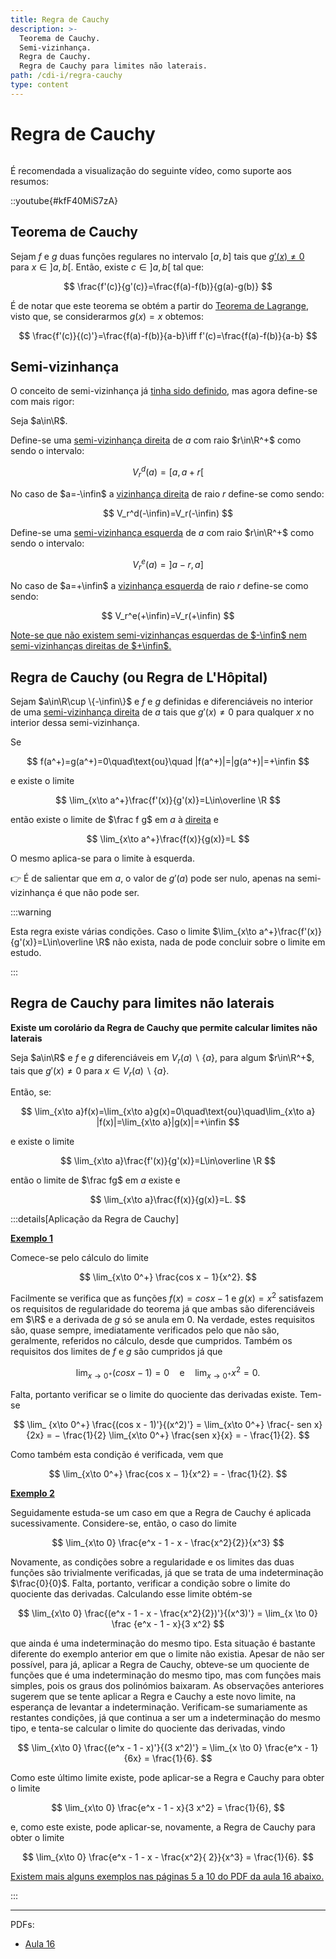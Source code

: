 ```yaml
---
title: Regra de Cauchy
description: >-
  Teorema de Cauchy.
  Semi-vizinhança.
  Regra de Cauchy.
  Regra de Cauchy para limites não laterais.
path: /cdi-i/regra-cauchy
type: content
---
```


# Regra de Cauchy

```toc

```

É recomendada a visualização do seguinte vídeo, como suporte aos resumos:

::youtube{#kfF40MiS7zA}

## Teorema de Cauchy

Sejam $f$ e $g$ duas funções regulares no intervalo $[a,b]$ tais que [$g'(x)\ne0$](color:red) para $x\in]a,b[$. Então, existe $c\in ]a,b[$ tal que:

$$
\frac{f'(c)}{g'(c)}=\frac{f(a)-f(b)}{g(a)-g(b)}
$$

É de notar que este teorema se obtém a partir do [Teorema de Lagrange](/cdi-i/diferenciabilidade#teorema-de-lagrange), visto que, se considerarmos $g(x)=x$ obtemos:

$$
\frac{f'(c)}{(c)'}=\frac{f(a)-f(b)}{a-b}\iff f'(c)=\frac{f(a)-f(b)}{a-b}
$$

## Semi-vizinhança

O conceito de semi-vizinhança já [tinha sido definido](/cdi-i/diferenciabilidade#semi-vizinhança), mas agora define-se com mais rigor:

Seja $a\in\R$.

Define-se uma [semi-vizinhança direita](color:orange) de $a$ com raio $r\in\R^+$ como sendo o intervalo:

$$
V_r^d(a)=[a,a+r[
$$

No caso de $a=-\infin$ a [vizinhança direita](color:orange) de raio $r$ define-se como sendo:

$$
V_r^d(-\infin)=V_r(-\infin)
$$

Define-se uma [semi-vizinhança esquerda](color:orange) de $a$ com raio $r\in\R^+$ como sendo o intervalo:

$$
V_r^e(a)=]a-r,a]
$$

No caso de $a=+\infin$ a [vizinhança esquerda](color:orange) de raio $r$ define-se como sendo:

$$
V_r^e(+\infin)=V_r(+\infin)
$$

[Note-se que não existem semi-vizinhanças esquerdas de $-\infin$ nem semi-vizinhanças direitas de $+\infin$.](color:orange)

## Regra de Cauchy (ou Regra de L'Hôpital)

Sejam $a\in\R\cup \{-\infin\}$ e $f$ e $g$ definidas e diferenciáveis no interior de uma [semi-vizinhança direita](color:orange) de $a$ tais que $g'(x)\ne 0$ para qualquer $x$ no interior dessa semi-vizinhança.

Se

$$
f(a^+)=g(a^+)=0\quad\text{ou}\quad |f(a^+)|=|g(a^+)|=+\infin
$$

e existe o limite

$$
\lim_{x\to a^+}\frac{f'(x)}{g'(x)}=L\in\overline \R
$$

então existe o limite de $\frac f g$ em $a$ à [direita](color:orange) e

$$
\lim_{x\to a^+}\frac{f(x)}{g(x)}=L
$$

O mesmo aplica-se para o limite à esquerda.

👉 É de salientar que em $a$, o valor de $g'(a)$ pode ser nulo, apenas na semi-vizinhança é que não pode ser.

:::warning

Esta regra existe várias condições. Caso o limite $\lim_{x\to a^+}\frac{f'(x)}{g'(x)}=L\in\overline \R$ não exista, nada de pode concluir sobre o limite em estudo.

:::

## Regra de Cauchy para limites não laterais

**Existe um corolário da Regra de Cauchy que permite calcular limites não laterais**

Seja $a\in\R$ e $f$ e $g$ diferenciáveis em $V_r(a)\backslash \{a\}$, para algum $r\in\R^+$, tais que $g'(x)\ne 0$ para $x\in V_r(a)\backslash\{a\}$.

Então, se:

$$
\lim_{x\to a}f(x)=\lim_{x\to a}g(x)=0\quad\text{ou}\quad\lim_{x\to a} |f(x)|=\lim_{x\to a}|g(x)|=+\infin
$$

e existe o limite

$$
\lim_{x\to a}\frac{f'(x)}{g'(x)}=L\in\overline \R
$$

então o limite de $\frac fg$ em $a$ existe e

$$
\lim_{x\to a}\frac{f(x)}{g(x)}=L.
$$

:::details[Aplicação da Regra de Cauchy]

[**Exemplo 1**](color:orange)

Comece-se pelo cálculo do limite

$$
\lim_{x\to 0^+} \frac{cos x − 1}{x^2}.
$$

Facilmente se verifica que as funções $f(x) = cos x − 1 \text{ e } g(x) = x^2$ satisfazem os requisitos de regularidade do teorema já que ambas são diferenciáveis em $\R$ e a derivada de $g$ só se anula em 0.
Na verdade, estes requisitos são, quase sempre, imediatamente verificados pelo que não são, geralmente, referidos no cálculo, desde que cumpridos.
Também os requisitos dos limites de $f$ e $g$ são cumpridos já que

$$
\lim_{x\to 0^+} (cos x − 1) = 0 \quad \text{e}\quad \lim_{x\to 0^+} x^2 = 0.
$$

Falta, portanto verificar se o limite do quociente das derivadas existe. Tem-se

$$
\lim_ {x\to 0^+} \frac{(cos x - 1)'}{(x^2)'} = \lim_{x\to 0^+} \frac{- sen x}{2x} = − \frac{1}{2} \lim_{x\to 0^+} \frac{sen x}{x} = - \frac{1}{2}.
$$

Como também esta condição é verificada, vem que

$$
\lim_{x\to 0^+} \frac{cos x − 1}{x^2} = - \frac{1}{2}.
$$

[**Exemplo 2**](color:orange)

Seguidamente estuda-se um caso em que a Regra de Cauchy é aplicada sucessivamente. Considere-se, então, o caso do limite

$$
\lim_{x\to 0} \frac{e^x - 1 - x - \frac{x^2}{2}}{x^3}
$$

Novamente, as condições sobre a regularidade e os limites das duas funções são trivialmente verificadas, já que se trata de uma indeterminação $\frac{0}{0}$. Falta, portanto, verificar a condição sobre o limite do quociente das derivadas. Calculando esse limite obtém-se

$$
\lim_{x\to 0} \frac{(e^x - 1 - x - \frac{x^2}{2})'}{(x^3)'} = \lim_{x \to 0} \frac {e^x - 1 - x}{3 x^2}
$$

que ainda é uma indeterminação do mesmo tipo. Esta situação é bastante diferente do exemplo anterior em que o limite não existia. Apesar de não ser possível, para já, aplicar a Regra de Cauchy, obteve-se um quociente de funções que é uma indeterminação do mesmo tipo, mas com funções mais simples, pois os graus dos polinómios baixaram. As observações anteriores sugerem que se tente aplicar a Regra e Cauchy a este novo limite, na esperança de levantar a indeterminação. Verificam-se sumariamente as restantes condições, já que continua a ser um a indeterminação do mesmo tipo, e tenta-se calcular o limite do quociente das derivadas, vindo

$$
\lim_{x\to 0} \frac{(e^x - 1 - x)'}{(3 x^2)'} = \lim_{x \to 0} \frac{e^x - 1}{6x} = \frac{1}{6}.
$$

Como este último limite existe, pode aplicar-se a Regra e Cauchy para obter o limite

$$
\lim_{x\to 0} \frac{e^x - 1 - x}{3 x^2} = \frac{1}{6},
$$

e, como este existe, pode aplicar-se, novamente, a Regra de Cauchy para obter o limite

$$
\lim_{x\to 0} \frac{e^x - 1 - x - \frac{x^2}{ 2}}{x^3} = \frac{1}{6}.
$$

[Existem mais alguns exemplos nas páginas 5 a 10 do PDF da aula 16 abaixo.](color:red)

:::

---

PDFs:

- [Aula 16](https://drive.google.com/file/d/1UqqOcCUyPbVq081faqbpWMOo8ExIBiIQ/view?usp=sharing)
